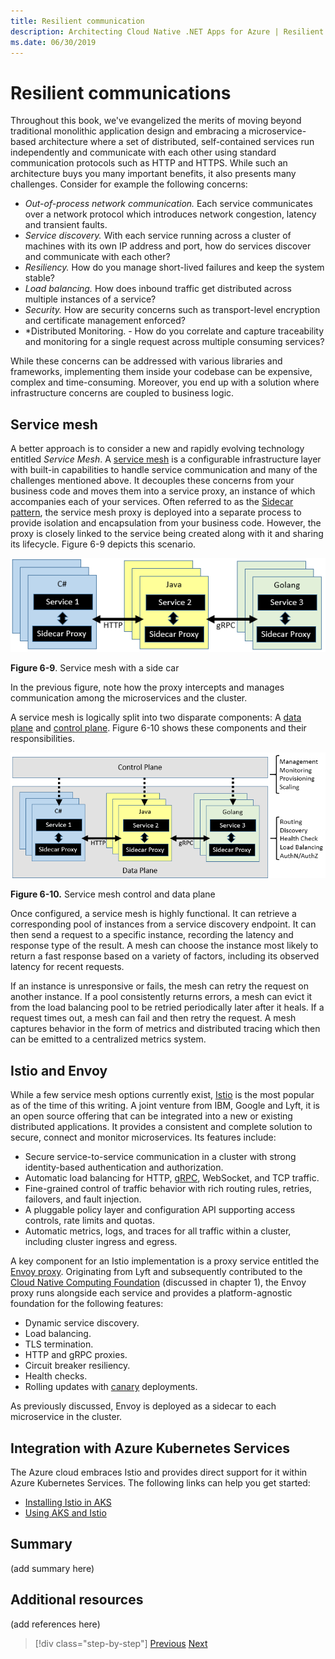 ```yaml
---
title: Resilient communication
description: Architecting Cloud Native .NET Apps for Azure | Resilient Communication
ms.date: 06/30/2019
---
```

# Resilient communications

Throughout this book, we've evangelized the merits of moving beyond traditional monolithic application design and embracing a microservice-based architecture where a set of distributed, self-contained services run independently and communicate with each other using standard communication protocols such as HTTP and HTTPS. While such an architecture buys you many important benefits, it also presents many challenges. Consider for example the following concerns:

- *Out-of-process network communication.* Each service communicates over a network protocol which introduces network congestion, latency and transient faults.
- *Service discovery.* With each service running across a cluster of machines with its own IP address and port, how do services discover and communicate with each other?
- *Resiliency.* How do you manage short-lived failures and keep the system stable?
- *Load balancing.* How does inbound traffic get distributed across multiple instances of a service?
- *Security.* How are security concerns such as transport-level encryption and certificate management enforced?
- *Distributed Monitoring. - How do you correlate and capture traceability and monitoring for a single request across multiple consuming services?

While these concerns can be addressed with various libraries and frameworks, implementing them inside your codebase can be expensive, complex and time-consuming. Moreover, you end up with a solution where infrastructure concerns are coupled to business logic.

## Service mesh

A better approach is to consider a new and rapidly evolving technology entitled *Service Mesh*. A [service mesh](https://www.nginx.com/blog/what-is-a-service-mesh/) is a configurable infrastructure layer with built-in capabilities to handle service communication and many of the challenges mentioned above. It decouples these concerns from your business code and moves them into a service proxy, an instance of which accompanies each of your services. Often referred to as the [Sidecar pattern](https://docs.microsoft.com/azure/architecture/patterns/sidecar), the service mesh proxy is deployed into a separate process to provide isolation and encapsulation from your business code. However, the proxy is closely linked to the service being created along with it and sharing its lifecycle. Figure 6-9 depicts this scenario.

![Service mesh with a side car](media/service-mesh-with-side-car.png)

**Figure 6-9**. Service mesh with a side car

In the previous figure, note how the proxy intercepts and manages communication among the microservices and the cluster.

A service mesh is logically split into two disparate components: A [data plane](https://blog.envoyproxy.io/service-mesh-data-plane-vs-control-plane-2774e720f7fc) and [control plane](https://blog.envoyproxy.io/service-mesh-data-plane-vs-control-plane-2774e720f7fc). Figure 6-10 shows these components and their responsibilities.

![Service mesh control and data plane](media/istio-control-and-data-plane.png)

**Figure 6-10.** Service mesh control and data plane

Once configured, a service mesh is highly functional. It can retrieve a corresponding pool of instances from a service discovery endpoint. It can then send a request to a specific instance, recording the latency and response type of the result. A mesh can choose the instance most likely to return a fast response based on a variety of factors, including its observed latency for recent requests.

If an instance is unresponsive or fails, the mesh can retry the request on another instance. If a pool consistently returns errors, a mesh can evict it from the load balancing pool to be retried periodically later after it heals. If a request times out, a mesh can fail and then retry the request. A mesh captures behavior in the form of metrics and distributed tracing which then can be emitted to a centralized metrics system.

## Istio and Envoy

While a few service mesh options currently exist, [Istio](https://istio.io/docs/concepts/what-is-istio/) is the most popular as of the time of this writing. A joint venture from IBM, Google and Lyft, it is an open source offering that can be integrated into a new or existing distributed applications. It provides a consistent and complete solution to secure, connect and monitor microservices. Its features include:

- Secure service-to-service communication in a cluster with strong identity-based authentication and authorization.
- Automatic load balancing for HTTP, [gRPC](https://grpc.io/), WebSocket, and TCP traffic.
- Fine-grained control of traffic behavior with rich routing rules, retries, failovers, and fault injection.
- A pluggable policy layer and configuration API supporting access controls, rate limits and quotas.
- Automatic metrics, logs, and traces for all traffic within a cluster, including cluster ingress and egress.

A key component for an Istio implementation is a proxy service entitled the [Envoy proxy](https://www.envoyproxy.io/docs/envoy/latest/intro/what_is_envoy). Originating from Lyft and subsequently contributed to the [Cloud Native Computing Foundation](https://www.cncf.io/) (discussed in chapter 1), the Envoy proxy runs alongside each service and provides a platform-agnostic foundation for the following features:

- Dynamic service discovery.
- Load balancing.
- TLS termination.
- HTTP and gRPC proxies.
- Circuit breaker resiliency.
- Health checks.
- Rolling updates with [canary](https://martinfowler.com/bliki/CanaryRelease.html) deployments.

As previously discussed, Envoy is deployed as a sidecar to each microservice in the cluster.

## Integration with Azure Kubernetes Services

The Azure cloud embraces Istio and provides direct support for it within Azure Kubernetes Services. The following links can help you get started:

- [Installing Istio in AKS](https://docs.microsoft.com/azure/aks/istio-install)
- [Using AKS and Istio](https://docs.microsoft.com/azure/aks/istio-scenario-routing)

## Summary

(add summary here)

## Additional resources

(add references here)

>[!div class="step-by-step"]
>[Previous](infrastructure-resiliency-azure.md)
>[Next](monitoring-and-health.md) <!-- Next Chapter -->
